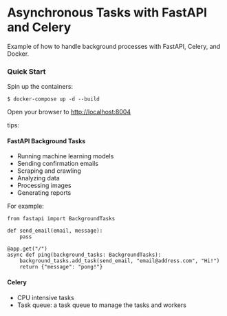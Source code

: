# Asynchronous Tasks with FastAPI and Celery

Example of how to handle background processes with FastAPI, Celery, and Docker.

### Quick Start

Spin up the containers:

```
$ docker-compose up -d --build
```

Open your browser to [http://localhost:8004](http://localhost:8004)




tips:
#### FastAPI Background Tasks

- Running machine learning models
- Sending confirmation emails
- Scraping and crawling
- Analyzing data
- Processing images
- Generating reports

For example:

```
from fastapi import BackgroundTasks

def send_email(email, message):
    pass

@app.get("/")
async def ping(background_tasks: BackgroundTasks):
    background_tasks.add_task(send_email, "email@address.com", "Hi!")
    return {"message": "pong!"}
```

#### Celery

- CPU intensive tasks
- Task queue: a task queue to manage the tasks and workers
